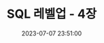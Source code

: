 ---
layout: post
title: SQL 레벨업 - 4장
tags: [SQL, SqlLvUp, UF]
permalink: /docs/SQL/SqlLvUp_4
date: 2023-07-07 23:51:00
---
